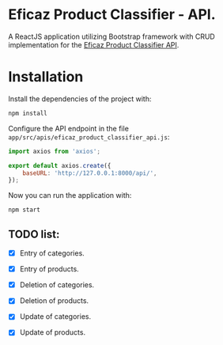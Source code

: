 # Eficaz Product Classifier - API.

A ReactJS application utilizing Bootstrap framework with CRUD implementation for the [Eficaz Product Classifier API](https://github.com/EficazProductClassifier/api).

# Installation 
Install the dependencies of the project with: 
```sh
npm install
```

Configure the API endpoint in the file `app/src/apis/eficaz_product_classifier_api.js`:
```js
import axios from 'axios';

export default axios.create({
    baseURL: 'http://127.0.0.1:8000/api/',
});
```

Now you can run the application with: 
```
npm start
```

## TODO list:
- [x] Entry of categories.
- [x] Entry of products.
- [x] Deletion of categories.
- [x] Deletion of products.
- [x] Update of categories.
- [x] Update of products.

